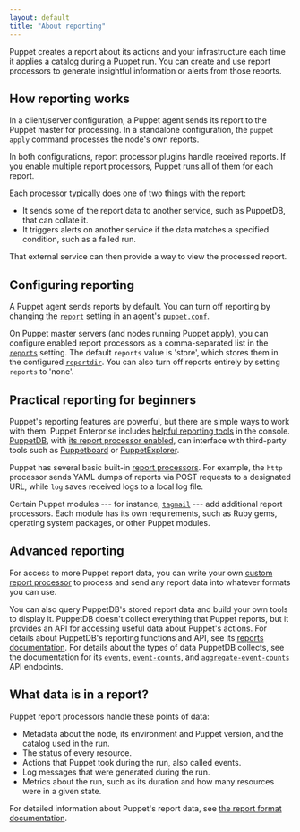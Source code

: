 ```yaml
---
layout: default
title: "About reporting"
---
```


[report]: /puppet/latest/configuration.html#report
[reports]: /puppet/latest/configuration.html#reports
[reportdir]: /puppet/latest/configuration.html#reportdir
[puppet.conf]: ./config_file_main.html

Puppet creates a report about its actions and your infrastructure each time it applies a catalog during a Puppet run. You can create and use report processors to generate insightful information or alerts from those reports.

## How reporting works

In a client/server configuration, a Puppet agent sends its report to the Puppet master for processing. In a standalone configuration, the `puppet apply` command processes the node's own reports.

In both configurations, report processor plugins handle received reports. If you enable multiple report processors, Puppet runs all of them for each report.

Each processor typically does one of two things with the report:

- It sends some of the report data to another service, such as PuppetDB, that can collate it.
- It triggers alerts on another service if the data matches a specified condition, such as a failed run.

That external service can then provide a way to view the processed report.

## Configuring reporting

A Puppet agent sends reports by default. You can turn off reporting by changing the [`report`][report] setting in an agent's [`puppet.conf`][puppet.conf].

On Puppet master servers (and nodes running Puppet apply), you can configure enabled report processors as a comma-separated list in the [`reports`][reports] setting. The default `reports` value is 'store', which stores them in the configured [`reportdir`][reportdir]. You can also turn off reports entirely by setting `reports` to 'none'.

## Practical reporting for beginners

Puppet's reporting features are powerful, but there are simple ways to work with them. Puppet Enterprise includes [helpful reporting tools]({{pe}}/CM_reports.html) in the console. [PuppetDB]({{puppetdb}}/), with [its report processor enabled]({{puppetdb}}/connect_puppet_master.html#enabling-report-storage), can interface with third-party tools such as [Puppetboard](https://github.com/puppet-community/puppetboard) or [PuppetExplorer](https://github.com/spotify/puppetexplorer).

Puppet has several basic built-in [report processors](/puppet/latest/report.html). For example, the `http` processor sends YAML dumps of reports via POST requests to a designated URL, while `log` saves received logs to a local log file.

Certain Puppet modules --- for instance, [`tagmail`](https://forge.puppetlabs.com/puppetlabs/tagmail) --- add additional report processors. Each module has its own requirements, such as Ruby gems, operating system packages, or other Puppet modules.

## Advanced reporting

For access to more Puppet report data, you can write your own [custom report processor](./reporting_write_processors.html) to process and send any report data into whatever formats you can use.

You can also query PuppetDB's stored report data and build your own tools to display it. PuppetDB doesn't collect everything that Puppet reports, but it provides an API for accessing useful data about Puppet's actions. For details about PuppetDB's reporting functions and API, see its [reports documentation]({{puppetdb}}/api/query/v4/reports.html). For details about the types of data PuppetDB collects, see the documentation for its [`events`]({{puppetdb}}/api/query/v4/events.html), [`event-counts`]({{puppetdb}}/api/query/v4/event-counts.html), and [`aggregate-event-counts`]({{puppetdb}}/api/query/v4/aggregate-event-counts.html) API endpoints.

## What data is in a report?

Puppet report processors handle these points of data:

* Metadata about the node, its environment and Puppet version, and the catalog used in the run.
* The status of every resource.
* Actions that Puppet took during the run, also called events.
* Log messages that were generated during the run.
* Metrics about the run, such as its duration and how many resources were in a given state.

For detailed information about Puppet's report data, see [the report format documentation](./format_report.markdown).
